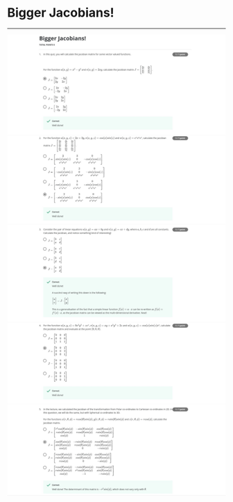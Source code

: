 # Bigger Jacobians!
---
<img src="../Images/Qz3_im1.jpg">
<img src="../Images/Qz3_im2.jpg">
<img src="../Images/Qz3_im3.jpg">
<img src="../Images/Qz3_im4.jpg">
<img src="../Images/Qz3_im5.jpg">
<br><br>
